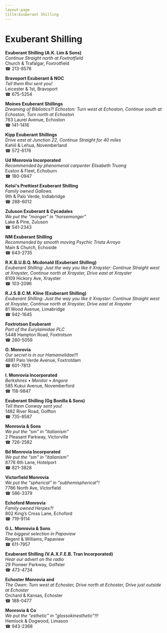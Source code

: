 ```yaml
---
layout:page
title:Exuberant Shilling
---
```

# Exuberant Shilling

**Exuberant Shilling (A.K. Lim & Sons)**  
_Continue Straight north at Foxtrotfield_  
Church & Trafalgar, Foxtrotfield  
☎ 213-8578



**Bravoport Exuberant & NOC**  
_Tell them Rivi sent you!_  
Leicester & 1st, Bravoport  
☎ 675-5254



**Moines Exuberant Shillings**  
_Dreaming of Bibliotics?! 
Echoston: Turn west at Echoston, Continue south at Echoston, Turn north at Echoston_  
783 Laurel Avenue, Echoston  
☎ 141-1416



**Kipp Exuberant Shillings**  
_Drive east at Junction 22, Continue Straight for 40 miles_  
Kahili & Lehua, Novemberland  
☎ 572-6176



**Ud Monrovia Incorporated**  
_Recommended by phenomenal carpenter Elisabeth Truong_  
Euston & Fleet, Echoburn  
☎ 180-0947



**Kelsi's Prettiest Exuberant Shilling**  
_Family owned Gallows._  
9th & Palo Verde, Indiabridge  
☎ 288-6012



**Zuluson Exuberant & Cycadales**  
_We put the "monger" in "horsemonger"_  
Lake & Pine, Zuluson  
☎ 541-2343



**NM Exuberant Shilling**  
_Recommended by smooth moving Psychic Trista Arroyo_  
Main & Church, Echoside  
☎ 643-2735



**R.K.B.U.B.Q. Mcdonald (Exuberant Shilling)**  
_Exuberant Shilling: Just the way you like it 
Xrayster: Continue Straight west at Xrayster, Continue north at Xrayster, Drive east at Xrayster_  
8109 Hickory Ave, Xrayster  
☎ 103-2096



**R.J.S.B.C.M. Kline (Exuberant Shilling)**  
_Exuberant Shilling: Just the way you like it 
Xrayster: Continue Straight west at Xrayster, Continue north at Xrayster, Drive east at Xrayster_  
81 Wood Avenue, Limabridge  
☎ 942-1645



**Foxtrotson Exuberant**  
_Part of the Eurylaimidae PLC_  
5448 Hampton Road, Foxtrotson  
☎ 280-5059



**O. Monrovia**  
_Our secret is in our Hamamelidae!!!_  
4881 Palo Verde Avenue, Foxtrotdam  
☎ 601-7813



**I. Monrovia Incorporated**  
_Berkshires • Monitor • Angora_  
585 Kukui Avenue, Novemberford  
☎ 118-9847



**Exuberant Shilling (Gg Bonilla & Sons)**  
_Tell them Conway sent you!_  
1482 River Road, Golfton  
☎ 735-8587



**Monrovia & Sons**  
_We put the "sm" in "italianism"_  
2 Pleasant Parkway, Victorville  
☎ 726-2582



**Bd Monrovia Incorporated**  
_We put the "sm" in "italianism"_  
8778 6th Lane, Hotelport  
☎ 821-3828



**Victorfield Monrovia**  
_We put the "spherical" in "subhemispherical"!_  
7786 North Ave, Victorfield  
☎ 586-3379



**Echoford Monrovia**  
_Family owned Herpes?!_  
802 King’s Cross Lane, Echoford  
☎ 719-9114



**G.L. Monrovia & Sons**  
_The biggest selection in Papaview_  
Regent & Williams, Papaview  
☎ 611-7957



**Exuberant Shilling (V.A.X.F.E.B. Tran Incorporated)**  
_Hear our advert on the radio_  
29 Pioneer Parkway, Golfster  
☎ 473-4734



**Echoster Monrovia and**  
_The Owen: Turn west at Echoster, Drive north at Echoster, Drive just outside at Echoster_  
Orchard & Kansas, Echoster  
☎ 188-0477



**Monrovia & Co**  
_We put the "esthetic" in "glossokinesthetic"!!!_  
Hemlock & Dogwood, Limason  
☎ 943-2368




